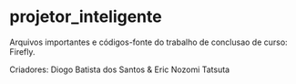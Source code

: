 # projetor_inteligente
Arquivos importantes e códigos-fonte do trabalho de conclusao de curso: Firefly.

Criadores:  Diogo Batista dos Santos & Eric Nozomi Tatsuta
